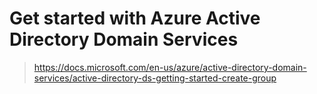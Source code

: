 # Get started with Azure Active Directory Domain Services

>https://docs.microsoft.com/en-us/azure/active-directory-domain-services/active-directory-ds-getting-started-create-group

